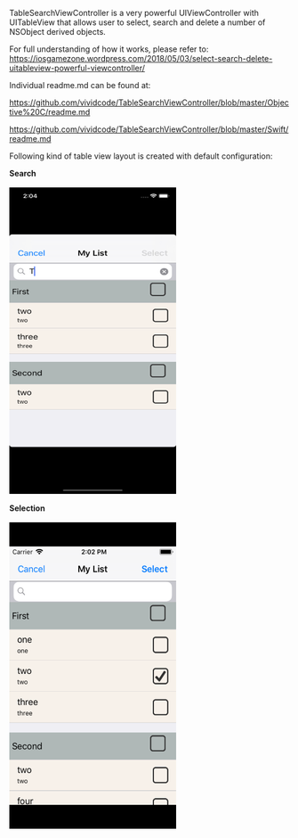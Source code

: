 TableSearchViewController is a very powerful UIViewController with UITableView that allows user to select, search and delete a number of NSObject derived objects.

For full understanding of how it works, please refer to:
https://iosgamezone.wordpress.com/2018/05/03/select-search-delete-uitableview-powerful-viewcontroller/

Individual readme.md can be found at:

https://github.com/vividcode/TableSearchViewController/blob/master/Objective%20C/readme.md

https://github.com/vividcode/TableSearchViewController/blob/master/Swift/readme.md

Following kind of table view layout is created with default configuration:



<p align="left">
  <strong>Search</strong>
      <br>
    <br>
  <img src="https://github.com/vividcode/TableSearchViewController/blob/master/Screenshots/Search.png" width="300" height="550" title="Search">
  <br>
 </p>
 <p align="left">
    <strong>Selection</strong>
    <br>
    <br>
  <img src="https://github.com/vividcode/TableSearchViewController/blob/master/Screenshots/selection.png" width="300" height="550" alt="Select">
    <br>
 </p>

